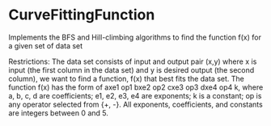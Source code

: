# CurveFittingFunction
Implements the BFS and Hill-climbing algorithms to find the function f(x) for a given set of data set


Restrictions:
The data set consists of input and output pair (x,y) where x is input (the first column in the data
set) and y is desired output (the second column), we want to find a function, f(x) that best fits the data set.
The function f(x) has the form of axe1 op1 bxe2 op2 cxe3 op3 dxe4 op4 k, where a, b, c, d are coefficients; e1,
e2, e3, e4 are exponents; k is a constant; op is any operator selected from {+, -}. All exponents,
coefficients, and constants are integers between 0 and 5.

